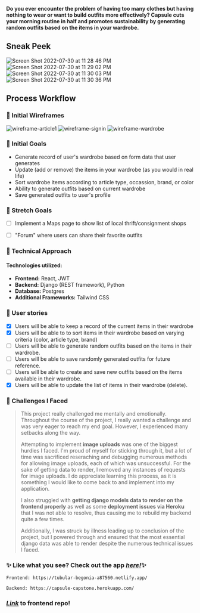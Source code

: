 
**Do you ever encounter the problem of having too many clothes but having nothing to wear or want to build outfits more effectively? Capsule cuts your morning routine in half and promotes sustainability by generating random outfits based on the items in your wardrobe.**

## Sneak Peek

![Screen Shot 2022-07-30 at 11 28 46 PM](https://user-images.githubusercontent.com/97818396/182009346-886718ef-40bf-47c6-b58e-c36bfc086c9f.png)
![Screen Shot 2022-07-30 at 11 29 02 PM](https://user-images.githubusercontent.com/97818396/182009347-7d6248ce-ba5e-473d-ba5f-d3314f7020e0.png)
![Screen Shot 2022-07-30 at 11 30 03 PM](https://user-images.githubusercontent.com/97818396/182009348-48e0992d-db17-4a7c-be45-a17a9e7b907c.png)
![Screen Shot 2022-07-30 at 11 30 36 PM](https://user-images.githubusercontent.com/97818396/182009350-b7af1694-6caf-43bf-ad3b-7218bc062acf.png)


## Process Workflow
### 🧵 Initial Wireframes 

![wireframe-article1](https://user-images.githubusercontent.com/97818396/182009378-cde5335f-ebc9-43a6-95ac-e31fe1604245.png)
![wireframe-signin](https://user-images.githubusercontent.com/97818396/182009379-4d81ab3b-b04b-4bce-8726-1c6609ad8b3f.png)
![wireframe-wardrobe](https://user-images.githubusercontent.com/97818396/182009380-1e883f82-b837-4bdc-9e8b-3506dc8af6b1.png)


### 🧵 Initial Goals
- Generate record of user's wardrobe based on form data that user generates
- Update (add or remove) the items in your wardrobe (as you would in real life)
- Sort wardrobe items according to article type, occassion, brand, or color
- Ability to generate outfits based on current wardrobe
- Save generated outfits to user's profile

### 🧵 Stretch Goals


- [ ] Implement a Maps page to show list of local thrift/consignment shops
- [ ] "Forum" where users can share their favorite outfits


### 🧵 Technical Approach
#### Technologies utilized:
- **Frontend:** React, JWT
- **Backend:** Django (REST framework), Python
- **Database:** Postgres
- **Additional Frameworks:** Tailwind CSS 
 

### 🧵 User stories
- [x] Users will be able to keep a record of the current items in their wardrobe
- [x] Users will be able to to sort items in their wardrobe based on varying criteria (color, article type, brand)
- [ ] Users will be able to generate random outfits based on the items in their wardrobe.
- [ ] Users will be able to save randomly generated outfits for future reference.
- [ ] Users will be able to create and save new outfits based on the items available in their wardrobe.
- [x] Users will be able to update the list of items in their wardrobe (delete).
### 🧵 Challenges I Faced
> This project really challenged me mentally and emotionally. Throughout the course of the project, I really wanted a challenge and was very eager to reach my end goal. However, I experienced many setbacks along the way.
>
> Attempting to implement **image uploads** was one of the biggest hurdles I faced. I'm proud of myself for sticking through it, but a lot of time was sacrificed reseraching and debugging numerous methods for allowing image uploads, each of which was unsuccessful. For the sake of getting data to render, I removed any instances of requests for image uploads. I do appreciate learning this process, as it is something I would like to come back to and implement into my application.
>
> I also struggled with **getting django models data to render on the frontend properly** as well as some **deployment issues via Heroku** that I was not able to resolve, thus causing me to rebuild my backend quite a few times.
>
> Additionally, I was struck by illness leading up to conclusion of the project, but I powered through and ensured that the most essential django data was able to render despite the numerous technical issues I faced.

### ✨ Like what you see? Check out the app [*here!*](https://tubular-begonia-a87560.netlify.app/)✨
    Frontend: https://tubular-begonia-a87560.netlify.app/

    Backend: https://capsule-capstone.herokuapp.com/

### [*Link*](https://github.com/chamomiletay/capsule-frontend) to frontend repo!
